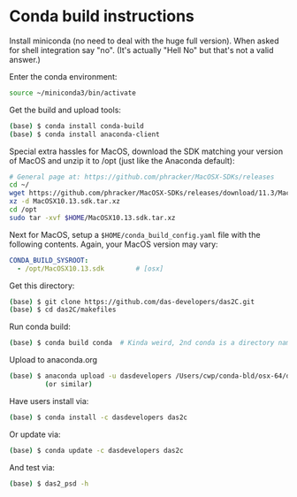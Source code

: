 # Conda build instructions

Install miniconda (no need to deal with the huge full version).  When asked
for shell integration say "no".  (It's actually "Hell No" but that's not a
valid answer.)

Enter the conda environment:
```bash
source ~/miniconda3/bin/activate
```

Get the build and upload tools:

```bash
(base) $ conda install conda-build
(base) $ conda install anaconda-client
```

Special extra hassles for MacOS, download the SDK matching your version of MacOS
and unzip it to /opt (just like the Anaconda default):
```bash
# General page at: https://github.com/phracker/MacOSX-SDKs/releases
cd ~/
wget https://github.com/phracker/MacOSX-SDKs/releases/download/11.3/MacOSX10.13.sdk.tar.xz
xz -d MacOSX10.13.sdk.tar.xz
cd /opt
sudo tar -xvf $HOME/MacOSX10.13.sdk.tar.xz
```
Next for MacOS, setup a `$HOME/conda_build_config.yaml` file with the following contents.
Again, your MacOS version may vary:
```yaml
CONDA_BUILD_SYSROOT:
  - /opt/MacOSX10.13.sdk        # [osx]
```


Get this directory:
```bash
(base) $ git clone https://github.com/das-developers/das2C.git
(base) $ cd das2C/makefiles
```

Run conda build:
```bash
(base) $ conda build conda  # Kinda weird, 2nd conda is a directory name
```

Upload to anaconda.org
```bash
(base) $ anaconda upload -u dasdevelopers /Users/cwp/conda-bld/osx-64/das2C-2.3-pre3-py38h1de35cc_0.tar.bz2
         (or similar)
```

Have users install via:
```bash
(base) $ conda install -c dasdevelopers das2c
```
Or update via:
```bash
(base) $ conda update -c dasdevelopers das2c
```
And test via:
```bash
(base) $ das2_psd -h
```





